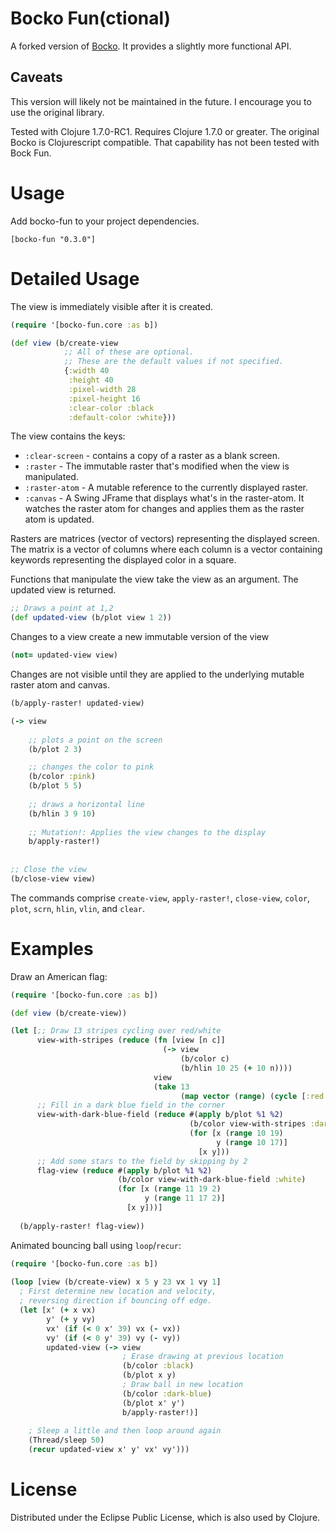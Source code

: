 # Bocko Fun(ctional)

A forked version of [Bocko](https://github.com/mfikes/bocko). It provides a slightly more functional API. 

## Caveats

This version will likely not be maintained in the future. I encourage you to use the original library. 

Tested with Clojure 1.7.0-RC1. Requires Clojure 1.7.0 or greater. The original Bocko is Clojurescript compatible. That capability has not been tested with Bock Fun.

# Usage

Add bocko-fun to your project dependencies.

```
[bocko-fun "0.3.0"]
```

# Detailed Usage

The view is immediately visible after it is created.

```clojure
(require '[bocko-fun.core :as b])

(def view (b/create-view
            ;; All of these are optional.
            ;; These are the default values if not specified.
            {:width 40
             :height 40
             :pixel-width 28
             :pixel-height 16
             :clear-color :black
             :default-color :white}))
```             

The view contains the keys: 

* `:clear-screen` - contains a copy of a raster as a blank screen.
* `:raster` - The immutable raster that's modified when the view is manipulated.
* `:raster-atom` - A mutable reference to the currently displayed raster.
* `:canvas` - A Swing JFrame that displays what's in the raster-atom. It watches the raster atom for changes and applies them as the raster atom is updated.


Rasters are matrices (vector of vectors) representing the displayed screen. The matrix is a vector of columns where each column is a vector containing keywords representing the displayed color in a square.

Functions that manipulate the view take the view as an argument. The updated view is returned.

```clojure
;; Draws a point at 1,2
(def updated-view (b/plot view 1 2))
```

Changes to a view create a new immutable version of the view

```clojure
(not= updated-view view)
```

Changes are not visible until they are applied to the underlying mutable raster atom and canvas.

```clojure
(b/apply-raster! updated-view)
```


```clojure
(-> view
    
    ;; plots a point on the screen
    (b/plot 2 3)

    ;; changes the color to pink
    (b/color :pink)
    (b/plot 5 5)
    
    ;; draws a horizontal line
    (b/hlin 3 9 10)
    
    ;; Mutation!: Applies the view changes to the display
    b/apply-raster!)
  
  
;; Close the view
(b/close-view view)
```

The commands comprise `create-view`, `apply-raster!`, `close-view`, `color`, `plot`, `scrn`, `hlin`, `vlin`, and `clear`.

# Examples

Draw an American flag:
```clojure
(require '[bocko-fun.core :as b])

(def view (b/create-view))

(let [;; Draw 13 stripes cycling over red/white
      view-with-stripes (reduce (fn [view [n c]]
                                  (-> view
                                      (b/color c)
                                      (b/hlin 10 25 (+ 10 n))))
                                view
                                (take 13 
                                      (map vector (range) (cycle [:red :white]))))
      ;; Fill in a dark blue field in the corner
      view-with-dark-blue-field (reduce #(apply b/plot %1 %2)
                                        (b/color view-with-stripes :dark-blue)
                                        (for [x (range 10 19)
                                              y (range 10 17)]
                                          [x y]))
      ;; Add some stars to the field by skipping by 2
      flag-view (reduce #(apply b/plot %1 %2)
                        (b/color view-with-dark-blue-field :white)
                        (for [x (range 11 19 2)
                              y (range 11 17 2)]
                          [x y]))]
  
  (b/apply-raster! flag-view))
```

Animated bouncing ball using `loop`/`recur`:
```clojure
(require '[bocko-fun.core :as b])
  
(loop [view (b/create-view) x 5 y 23 vx 1 vy 1]
  ; First determine new location and velocity,
  ; reversing direction if bouncing off edge.
  (let [x' (+ x vx)
        y' (+ y vy)
        vx' (if (< 0 x' 39) vx (- vx))
        vy' (if (< 0 y' 39) vy (- vy))
        updated-view (-> view
                         ; Erase drawing at previous location
                         (b/color :black)
                         (b/plot x y)
                         ; Draw ball in new location
                         (b/color :dark-blue)
                         (b/plot x' y')
                         b/apply-raster!)]
    
    ; Sleep a little and then loop around again
    (Thread/sleep 50)
    (recur updated-view x' y' vx' vy')))
```

# License

Distributed under the Eclipse Public License, which is also used by Clojure.
